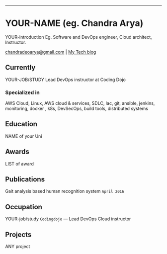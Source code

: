---
# YOUR-NAME (eg. Chandra Arya)
YOUR-introduction
Eg. Software and DevOps engineer, Cloud architect, Instructor.

<div id="webaddress">
<a href="chandradeoarya@gmail.com">chandradeoarya@gmail.com</a>
| <a href="http://chandradeoarya.com">My Tech blog</a>
</div>


## Currently
YOUR-JOB/STUDY
Lead DevOps instructor at Coding Dojo

### Specialized in

AWS Cloud, Linux, AWS cloud & services, SDLC, Iac, git, ansible, jenkins, monitoring, docker , k8s, DevSecOps, build tools, distributed systems



## Education

NAME of your Uni



## Awards

LIST of award



## Publications

Gait analysis based human recognition system `April 2016`

## Occupation
YOUR-job/study
`Codingdojo` — Lead DevOps Cloud instructor

## Projects

ANY project

<!-- ### Footer

Last updated: June 2022 -->

